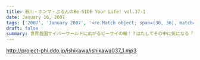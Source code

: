 ```yaml
---
title: 石川・ホンマ・ぶるんのBe-SIDE Your Life! vol.37-1
date: January 16, 2007
tags: ['2007', 'January 2007', '<re.Match object; span=(30, 36), match='vol.37'>']
draft: false
summary: 世界各国サイバーワールドに広がるビーサイの輪！？はたしてその中に気になる「アノ子」はいるのかどうか・・・今回も、完全なる大人のブシツトーク炸裂中であります。「DDDP」の進行状況もこちらでチェック！！！NAMAE
---
```


http://project-phi.ddo.jp/ishikawa/ishikawa037_1.mp3
